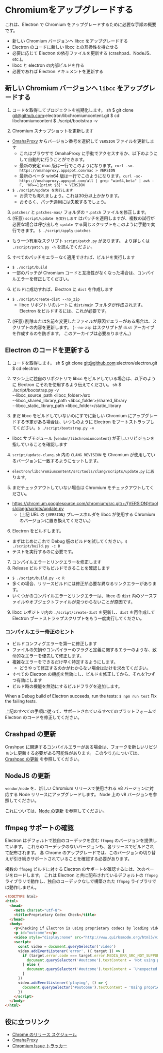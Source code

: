 # Chromiumをアップグレードする

これは、Electron で Chromium をアップグレードするために必要な手順の概要です。

- 新しい Chromium バージョンへ libcc をアップグレードする
- Electron のコードに新しい libcc との互換性を持たせる
- 必要に応じて Electron の依存ファイルを更新する (crashpad、NodeJS、etc.)。
- libcc と electron の内部ビルドを作る
- 必要であれば Electron ドキュメントを更新する

## 新しい Chromium バージョンへ `libcc` をアップグレードする

1. コードを取得してプロジェクトを初期化します。 
      sh
      $ git clone git@github.com:electron/libchromiumcontent.git
      $ cd libchromiumcontent
      $ ./script/bootstrap -v

2. Chromium スナップショットを更新します 
  - [OmahaProxy](https://omahaproxy.appspot.com/) からバージョン番号を選択して `VERSION` ファイルを更新します 
    - これはブラウザで OmahaProxy に手動でアクセスするか、以下のようにして自動的に行うことができます。
    - 最新の安定 mac 版は一行でこのようになります。`curl -so- https://omahaproxy.appspot.com/mac > VERSION`
    - 最新のベータ win64 版は一行でこのようになります。`curl -so- https://omahaproxy.appspot.com/all | grep "win64,beta" | awk -F, 'NR==1{print $3}' > VERSION`
  - `$ ./script/update を実行します` 
    - お茶でも淹れましょう。これは30分以上かかります。
    - おそらく、パッチ適用には失敗するでしょう。
3. `patches/` と `patches-mas/` フォルダの `*.patch` ファイルを修正します。
4. (任意) `script/update を実行します` はパッチを適用しますが、複数の試行が必要な場合は呼び出しを `update` する同じスクリプトをこのように手動で実行できます。 `$ ./script/apply-patches` 
  - もう一つ有用なスクリプト `script/patch.py` があります。 より詳しくは `./script/patch.py -h` を読んでください。
5. すべてのパッチをエラーなく適用できれば、ビルドを実行します 
  - `$ ./script/build`
  - 一部のパッチが Chromium コードと互換性がなくなった場合は、コンパイルエラーを修正してください。
6. ビルドに成功すれば、Electron に `dist` を作成します 
  - `$ ./script/create-dist --no_zip` 
    - libcc リポジトリのルートに `dist/main` フォルダが作成されます。 Electron をビルドするには、これが必要です。
7. (任意) 削除または名前を変更したファイルが原因でエラーがある場合は、スクリプトの内容を更新します。 (`--no-zip` はスクリプトが `dist` アーカイブを作成するのを防ぎます。 このアーカイブは必要ありません。)

## Electron のコードを更新する

1. コードを取得します。 
      sh
      $ git clone git@github.com:electron/electron.git
      $ cd electron

2. マシン上に独自のリポジトリで libcc をビルドしている場合は、以下のように Electron にそれを使用するよう伝えてください。 
      sh
      $ ./script/bootstrap.py -v \
        --libcc_source_path <libcc_folder>/src \
        --libcc_shared_library_path <libcc_folder>/shared_library \
        --libcc_static_library_path <libcc_folder>/static_library

3. まだ libcc をビルドしていないのにすでに新しい Chromium にアップグレードする予定がある場合は、いつものように Electron をブートストラップしてください。`$ ./script/bootstrap.py -v`
  
  - libcc サブモジュール (`vendor/libchromiumcontent`) が正しいリビジョンを指していることを確認します

4. `script/update-clang.sh` 内の `CLANG_REVISION` を Chromium が使用しているバージョンに一致するようにセットします。
  
  - `electron/libchromiumcontent/src/tools/clang/scripts/update.py` にあります。

5. まだチェックアウトしていない場合は Chromium をチェックアウトしてください。
  
  - https://chromium.googlesource.com/chromium/src.git/+/{VERSION}/tools/clang/scripts/update.py 
    - (上記 URL の `{VERSION}` プレースホルダを libcc が使用する Chromium のバージョンに置き換えてください。)
6. Electron をビルドします。 
  - まずはじめにこれで Debug 版のビルドを試してください。`$ ./script/build.py -c D`
  - テストを実行するのに必要です。
7. コンパイルエラーとリンクエラーを修正します
8. Release ビルドでもビルドできることを確認します 
  - `$ ./script/build.py -c R`
  - 多くの場合、リリースビルドには修正が必要な異なるリンクエラーがあります。
  - いくつかのコンパイルエラーとリンクエラーは、libcc の `dist` 内のソースファイルやオブジェクトファイルが見つからないことが原因です。
9. libcc レポジトリ内の `./script/create-dist` を更新し、`dist` を再作成して Electron ブートストラップスクリプトをもう一度実行してください。

### コンパイルエラー修正のヒント

- ビルドコンフィグエラーを第一に修正します
- ファイルの欠損やコンパイラーのフラグと定義に関するエラーのような、致命的なエラーを優先して修正します。
- 複雑なエラーをできるだけ早く特定するようにします。 
  - どうやって修正するのかがわからない場合は助けを求めてください。
- すべての Electron の機能を無効にし、ビルドを修正してから、それを1つずつ有効にします
- ビルド時の機能を無効にするビルドフラグを追加します。

When a Debug build of Electron succeeds, run the tests: `$ npm run test` Fix the failing tests.

上記のすべての手順に従って、サポートされているすべてのプラットフォームで Electron のコードを修正してください。

## Crashpad の更新

Crashpad に関連するコンパイルエラーがある場合は、フォークを新しいリビジョンに更新する必要がある可能性があります。 このやり方については、[Crashpad の更新](upgrading-crashpad.md) を参照してください。

## NodeJS の更新

`vendor/node` を、新しい Chromium リリースで使用される v8 バージョンに対応する Node リリースにアップグレードします。 Node 上の v8 バージョンを参照してください。

これについては、[Node の更新](upgrading-node.md) を参照してください。

## ffmpeg サポートの確認

Electron はデフォルトで独自のコーデックを含む `ffmpeg` のバージョンを提供しています。 これらのコーデックのないバージョンも、各リリースでビルドされて配布されます。 各 Chrome のアップグレードでは、このバージョンの切り替えが引き続きサポートされていることを確認する必要があります。

複数の `ffmpeg` ビルドに対する Electron のサポートを確認するには、次のページをロードします。 これは Electron と共に配布されているデフォルトの `ffmpeg` ライブラリで動作し、独自のコーデックなしで構築された `ffmpeg` ライブラリでは動作しません。

```html
<!DOCTYPE html>
<html>
  <head>
    <meta charset="utf-8">
    <title>Proprietary Codec Check</title>
  </head>
  <body>
    <p>Checking if Electron is using proprietary codecs by loading video from http://www.quirksmode.org/html5/videos/big_buck_bunny.mp4</p>
    <p id="outcome"></p>
    <video style="display:none" src="http://www.quirksmode.org/html5/videos/big_buck_bunny.mp4" autoplay></video>
    <script>
      const video = document.querySelector('video')
      video.addEventListener('error', ({ target }) => {
        if (target.error.code === target.error.MEDIA_ERR_SRC_NOT_SUPPORTED) {
          document.querySelector('#outcome').textContent = 'Not using proprietary codecs, video emitted source not supported error event.'
        } else {
          document.querySelector('#outcome').textContent = `Unexpected error: ${target.error.code}`
        }
      })
      video.addEventListener('playing', () => {
        document.querySelector('#outcome').textContent = 'Using proprietary codecs, video started playing.'
      })
    </script>
  </body>
</html>
```

## 役に立つリンク

- [Chrome のリリース スケジュール](https://www.chromium.org/developers/calendar)
- [OmahaProxy](http://omahaproxy.appspot.com)
- [Chromium Issue トラッカー](https://bugs.chromium.org/p/chromium)